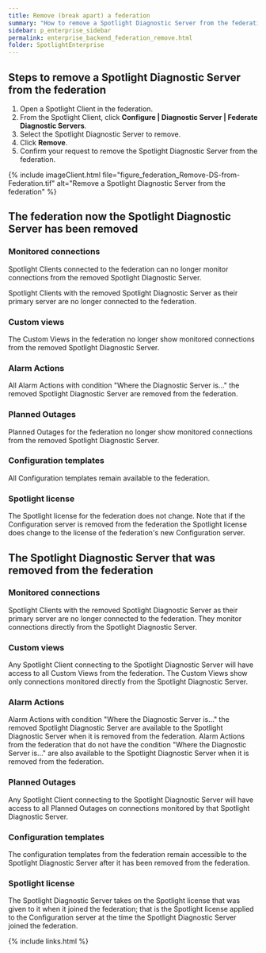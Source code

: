 ```yaml
---
title: Remove (break apart) a federation
summary: "How to remove a Spotlight Diagnostic Server from the federation and the implications of removing the Spotlight Diagnostic Server."
sidebar: p_enterprise_sidebar
permalink: enterprise_backend_federation_remove.html
folder: SpotlightEnterprise
---
```


## Steps to remove a Spotlight Diagnostic Server from the federation

1. Open a Spotlight Client in the federation.
2. From the Spotlight Client, click **Configure \| Diagnostic Server \| Federate Diagnostic Servers**.
3. Select the Spotlight Diagnostic Server to remove.
4. Click **Remove**.
5. Confirm your request to remove the Spotlight Diagnostic Server from the federation.

{% include imageClient.html file="figure_federation_Remove-DS-from-Federation.tif" alt="Remove a Spotlight Diagnostic Server from the federation" %}

## The federation now the Spotlight Diagnostic Server has been removed

### Monitored connections
Spotlight Clients connected to the federation can no longer monitor connections from the removed Spotlight Diagnostic Server.

Spotlight Clients with the removed Spotlight Diagnostic Server as their primary server are no longer connected to the federation.

### Custom views
The Custom Views in the federation no longer show monitored connections from the removed Spotlight Diagnostic Server.

### Alarm Actions
All Alarm Actions with condition "Where the Diagnostic Server is…" the removed Spotlight Diagnostic Server are removed from the federation.

### Planned Outages
Planned Outages for the federation no longer show monitored connections from the removed Spotlight Diagnostic Server.

### Configuration templates
All Configuration templates remain available to the federation.

### Spotlight license
The Spotlight license for the federation does not change. Note that if the Configuration server is removed from the federation the Spotlight license does change to the license of the federation's new Configuration server.


## The Spotlight Diagnostic Server that was removed from the federation

### Monitored connections
Spotlight Clients with the removed Spotlight Diagnostic Server as their primary server are no longer connected to the federation. They monitor connections directly from the Spotlight Diagnostic Server.

### Custom views
Any Spotlight Client connecting to the Spotlight Diagnostic Server will have access to all Custom Views from the federation. The Custom Views show only connections monitored directly from the Spotlight Diagnostic Server.

### Alarm Actions
Alarm Actions with condition "Where the Diagnostic Server is…" the removed Spotlight Diagnostic Server are available to the Spotlight Diagnostic Server when it is removed from the federation. Alarm Actions from the federation that do not have the condition "Where the Diagnostic Server is…" are also available to the Spotlight Diagnostic Server when it is removed from the federation.

### Planned Outages
Any Spotlight Client connecting to the Spotlight Diagnostic Server will have access to all Planned Outages on connections monitored by that Spotlight Diagnostic Server.

### Configuration templates
The configuration templates from the federation remain accessible to the Spotlight Diagnostic Server after it has been removed from the federation.

### Spotlight license
The Spotlight Diagnostic Server takes on the Spotlight license that was given to it when it joined the federation; that is the Spotlight license applied to the Configuration server at the time the Spotlight Diagnostic Server joined the federation.

{% include links.html %}
